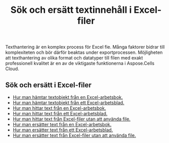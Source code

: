 ﻿---
title: Sök och ersätt textinnehåll i Excel-filer
second_title: Documen
linktitle: Sök och ersätt
type: docs
url: /sv/search-and-replace/
aliases: [/working-with-text/，/text/]
keywords: Get, find, and replace text from Microsoft Excel (XLS, XLSX, XLSM, XLSB) and Open Document Spreadsheet (ODS) files
description: Aspose.Cells Cloud REST API stöder hämtning, sökning och ersättning av text från Excel-filer. SDK stöder olika typer av utvecklingsspråk. Dessa inkluderar Android, C#, Go, Java, NodeJS, Perl, PHP, Python, Ruby och Swift.
weight: 20
kwords: Excel, Office Moln, REST API, Kalkylblad, PDF, CSV, Json, Markdown, Text
---
Texthantering är en komplex process för Excel fie. Många faktorer bidrar till komplexiteten och bör därför beaktas under exportprocessen. Möjligheten att texthantering av olika format och datatyper till filen med exakt professionell kvalitet är en av de viktigaste funktionerna i Aspose.Cells Cloud.

## Sök och ersätt i Excel-filer

- [Hur man hämtar textobjekt från en Excel-arbetsbok.](/cells/sv/workbook/get-text-items/)
- [Hur man hämtar textobjekt från ett Excel-arbetsblad.](/cells/sv/worksheets/get-text-items/)
- [Hur man hittar text från en Excel-arbetsbok.](/cells/sv/workbook/find-text/)
- [Hur man hittar text från ett Excel-arbetsblad.](/cells/sv/worksheets/find-text/)
- [Hur man hittar text från Excel-filer utan att använda file.](/cells/sv/search/)
- [Hur man ersätter text från en Excel-arbetsbok.](/cells/sv/workbook/replace-text/)
- [Hur man ersätter text från ett Excel-arbetsblad.](/cells/sv/worksheets/replace-text/)
- [Hur man ersätter text från Excel-filer utan att använda file.](/cells/sv/replace/)
